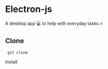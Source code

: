 # Electron-js
A desktop app 💻 to help with everyday tasks 🔥


## Clone

```
 git clone
```

Install
